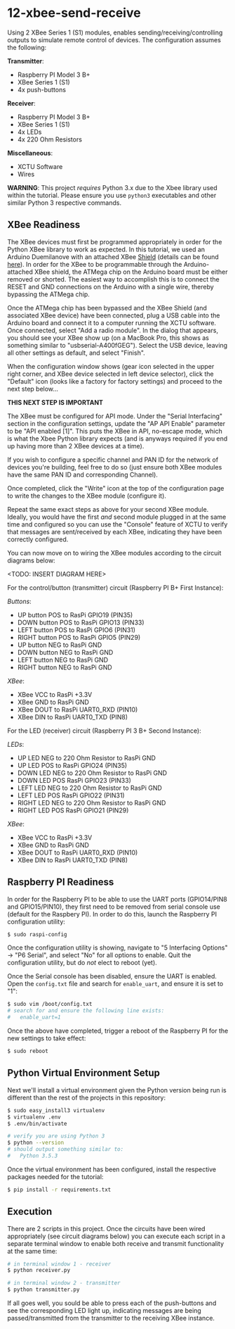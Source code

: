 # 12-xbee-send-receive

Using 2 XBee Series 1 (S1) modules, enables sending/receiving/controlling outputs
to simulate remote control of devices. The configuration assumes the following:

**Transmitter**:

- Raspberry PI Model 3 B+
- XBee Series 1 (S1)
- 4x push-buttons

**Receiver**:

- Raspberry PI Model 3 B+
- XBee Series 1 (S1)
- 4x LEDs
- 4x 220 Ohm Resistors

**Miscellaneous**:
- XCTU Software
- Wires

**WARNING**: This project *requires* Python 3.x due to the Xbee library
used within the tutorial. Please ensure you use `python3` executables and
other similar Python 3 respective commands.

## XBee Readiness

The XBee devices must first be programmed appropriately in order for the Python XBee library
to work as expected. In this tutorial, we used an Arduino Duemilanove with an attached XBee
[Shield](https://shieldlist.org/libelium/xbee) (details can be found [here](https://www.arduino.cc/en/Main/ArduinoXbeeShield)).
In order for the XBee to be programmable through the Arduino-attached XBee shield, the ATMega
chip on the Arduino board must be either removed or shorted. The easiest way to accomplish this
is to connect the RESET and GND connections on the Arduino with a single wire, thereby bypassing
the ATMega chip.

Once the ATMega chip has been bypassed and the XBee Shield (and associated XBee device) have been
connected, plug a USB cable into the Arduino board and connect it to a computer running the XCTU
software. Once connected, select "Add a radio module". In the dialog that appears, you should see
your XBee show up (on a MacBook Pro, this shows as something similar to "usbserial-A400fGEG"). Select
the USB device, leaving all other settings as default, and select "Finish".

When the configuration window shows (gear icon selected in the upper right corner, and XBee device
selected in left device selector), click the "Default" icon (looks like a factory for factory settings)
and proceed to the next step below...

**THIS NEXT STEP IS IMPORTANT**

The XBee must be configured for API mode. Under the "Serial Interfacing" section in the configuration
settings, update the "AP API Enable" parameter to be "API enabled [1]". This puts the XBee in API,
no-escape mode, which is what the Xbee Python library expects (and is anyways required if you end up
having more than 2 XBee devices at a time).

If you wish to configure a specific channel and PAN ID for the network of devices you're building, feel
free to do so (just ensure both XBee modules have the same PAN ID and corresponding Channel).

Once completed, click the "Write" icon at the top of the configuration page to write the changes to
the XBee module (configure it).

Repeat the same exact steps as above for your second XBee module. Ideally, you would have the first *and*
second module plugged in at the same time and configured so you can use the "Console" feature of XCTU
to verify that messages are sent/received by each XBee, indicating they have been correctly configured.

You can now move on to wiring the XBee modules according to the circuit diagrams below:

<TODO: INSERT DIAGRAM HERE>

For the control/button (transmitter) circuit (Raspberry PI B+ First Instance):

*Buttons*:

- UP button POS to RasPi GPIO19 (PIN35)
- DOWN button POS to RasPi GPIO13 (PIN33)
- LEFT button POS to RasPi GPIO6 (PIN31)
- RIGHT button POS to RasPi GPIO5 (PIN29)
- UP button NEG to RasPi GND
- DOWN button NEG to RasPi GND
- LEFT button NEG to RasPi GND
- RIGHT button NEG to RasPi GND

*XBee*:

- XBee VCC to RasPi +3.3V
- XBee GND to RasPi GND
- XBee DOUT to RasPi UART0_RXD (PIN10)
- XBee DIN to RasPi UART0_TXD (PIN8)

For the LED (receiver) circuit (Raspberry PI 3 B+ Second Instance):

*LEDs*:

- UP LED NEG to 220 Ohm Resistor to RasPi GND
- UP LED POS to RasPi GPIO24 (PIN35)
- DOWN LED NEG to 220 Ohm Resistor to RasPi GND
- DOWN LED POS RasPi GPIO23 (PIN33)
- LEFT LED NEG to 220 Ohm Resistor to RasPi GND
- LEFT LED POS RasPi GPIO22 (PIN31)
- RIGHT LED NEG to 220 Ohm Resistor to RasPi GND
- RIGHT LED POS RasPi GPIO21 (PIN29)

*XBee*:

- XBee VCC to RasPi +3.3V
- XBee GND to RasPi GND
- XBee DOUT to RasPi UART0_RXD (PIN10)
- XBee DIN to RasPi UART0_TXD (PIN8)

## Raspberry PI Readiness

In order for the Raspberry PI to be able to use the UART ports (GPIO14/PIN8 and GPIO15/PIN10),
they first need to be removed from serial console use (default for the Raspbery PI).
In order to do this, launch the Raspberry PI configuration utility:

```bash
$ sudo raspi-config
```

Once the configuration utility is showing, navigate to "5 Interfacing Options" ->
"P6 Serial", and select "No" for all options to enable. Quit the configuration utility,
but do *not* elect to reboot (yet).

Once the Serial console has been disabled, ensure the UART is enabled. Open the `config.txt`
file and search for `enable_uart`, and ensure it is set to "1":

```bash
$ sudo vim /boot/config.txt
# search for and ensure the following line exists:
#   enable_uart=1
```

Once the above have completed, trigger a reboot of the Raspberry PI for the new settings to
take effect:

```bash
$ sudo reboot
```

## Python Virtual Environment Setup

Next we'll install a virtual environment given the Python version being run is
different than the rest of the projects in this repository:

```bash
$ sudo easy_install3 virtualenv
$ virtualenv .env
$ .env/bin/activate

# verify you are using Python 3
$ python --version
# should output something similar to:
#   Python 3.5.3
```

Once the virtual environment has been configured, install the respective packages needed
for the tutorial:

```bash
$ pip install -r requirements.txt
```

## Execution

There are 2 scripts in this project. Once the circuits have been wired appropriately (see
circuit diagrams below) you can execute each script in a separate terminal window to enable
both receive and transmit functionality at the same time:

```bash
# in terminal window 1 - receiver
$ python receiver.py

# in terminal window 2 - transmitter
$ python transmitter.py
```

If all goes well, you sould be able to press each of the push-buttons and see the corresponding
LED light up, indicating messages are being passed/transmitted from the transmitter to the receiving
XBee instance.
